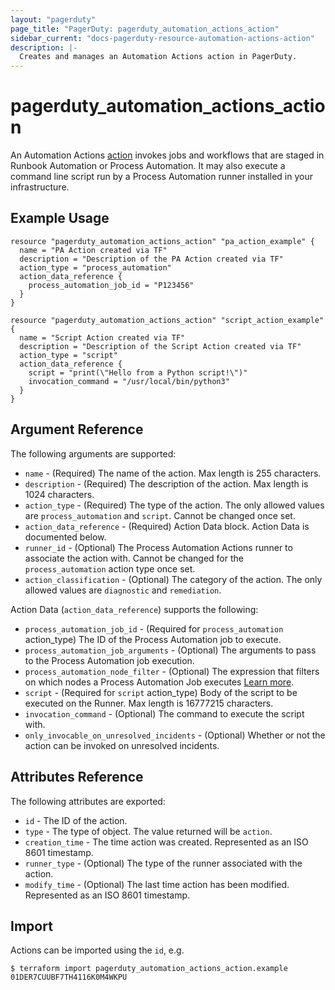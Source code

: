 ```yaml
---
layout: "pagerduty"
page_title: "PagerDuty: pagerduty_automation_actions_action"
sidebar_current: "docs-pagerduty-resource-automation-actions-action"
description: |-
  Creates and manages an Automation Actions action in PagerDuty.
---
```


# pagerduty\_automation\_actions\_action

An Automation Actions [action](https://developer.pagerduty.com/api-reference/d64584a4371d3-create-an-automation-action) invokes jobs and workflows that are staged in Runbook Automation or Process Automation. It may also execute a command line script run by a Process Automation runner installed in your infrastructure.

## Example Usage

```hcl
resource "pagerduty_automation_actions_action" "pa_action_example" {
  name = "PA Action created via TF"
  description = "Description of the PA Action created via TF"
  action_type = "process_automation"
  action_data_reference {
    process_automation_job_id = "P123456"
  }
}

resource "pagerduty_automation_actions_action" "script_action_example" {
  name = "Script Action created via TF"
  description = "Description of the Script Action created via TF"
  action_type = "script"
  action_data_reference {
    script = "print(\"Hello from a Python script!\")"
    invocation_command = "/usr/local/bin/python3"
  }
}

```

## Argument Reference

The following arguments are supported:

  * `name` - (Required) The name of the action. Max length is 255 characters.
  * `description` - (Required) The description of the action. Max length is 1024 characters.
  * `action_type` - (Required) The type of the action. The only allowed values are `process_automation` and `script`. Cannot be changed once set.
  * `action_data_reference` - (Required) Action Data block. Action Data is documented below.
  * `runner_id` - (Optional) The Process Automation Actions runner to associate the action with. Cannot be changed for the `process_automation` action type once set.
  * `action_classification` - (Optional) The category of the action. The only allowed values are `diagnostic` and `remediation`.

Action Data (`action_data_reference`) supports the following:

  * `process_automation_job_id` - (Required for `process_automation` action_type) The ID of the Process Automation job to execute.
  * `process_automation_job_arguments` - (Optional) The arguments to pass to the Process Automation job execution.
  * `process_automation_node_filter` - (Optional) The expression that filters on which nodes a Process Automation Job executes [Learn more](https://docs.rundeck.com/docs/manual/05-nodes.html#node-filtering).
  * `script` - (Required for `script` action_type) Body of the script to be executed on the Runner. Max length is 16777215 characters.
  * `invocation_command` - (Optional) The command to execute the script with.
  * `only_invocable_on_unresolved_incidents` - (Optional) Whether or not the action can be invoked on unresolved incidents.

## Attributes Reference

The following attributes are exported:

* `id` - The ID of the action.
* `type` - The type of object. The value returned will be `action`.
* `creation_time` - The time action was created. Represented as an ISO 8601 timestamp.
* `runner_type` - (Optional) The type of the runner associated with the action.
* `modify_time` - (Optional) The last time action has been modified. Represented as an ISO 8601 timestamp.

## Import

Actions can be imported using the `id`, e.g.

```
$ terraform import pagerduty_automation_actions_action.example 01DER7CUUBF7TH4116K0M4WKPU
```
